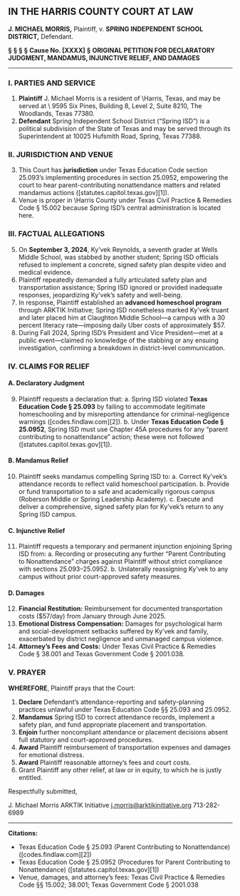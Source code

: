 ## IN THE HARRIS COUNTY COURT AT LAW

**J. MICHAEL MORRIS,**
Plaintiff,
v.
**SPRING INDEPENDENT SCHOOL DISTRICT,**
Defendant.

**§**
**§**
**§**
**§**
**Cause No. \[XXXX]**
**§**
**ORIGINAL PETITION FOR DECLARATORY JUDGMENT, MANDAMUS, INJUNCTIVE RELIEF, AND DAMAGES**

---

### I. PARTIES AND SERVICE

1. **Plaintiff** J. Michael Morris is a resident of \Harris, Texas, and may be served at \ 9595 Six Pines, Building 8, Level 2, Suite 8210, The Woodlands, Texas 77380.
2. **Defendant** Spring Independent School District (“Spring ISD”) is a political subdivision of the State of Texas and may be served through its Superintendent at 10025 Hufsmith Road, Spring, Texas 77388.

### II. JURISDICTION AND VENUE

3. This Court has **jurisdiction** under Texas Education Code section 25.093’s implementing procedures in section 25.0952, empowering the court to hear parent-contributing nonattendance matters and related mandamus actions ([statutes.capitol.texas.gov][1]).
4. Venue is proper in \Harris County under Texas Civil Practice & Remedies Code § 15.002 because Spring ISD’s central administration is located here.

### III. FACTUAL ALLEGATIONS

5. On **September 3, 2024**, Ky’vek Reynolds, a seventh grader at Wells Middle School, was stabbed by another student; Spring ISD officials refused to implement a concrete, signed safety plan despite video and medical evidence.
6. Plaintiff repeatedly demanded a fully articulated safety plan and transportation assistance; Spring ISD ignored or provided inadequate responses, jeopardizing Ky’vek’s safety and well-being.
7. In response, Plaintiff established an **advanced homeschool program** through ARKTIK Initiative; Spring ISD nonetheless marked Ky’vek truant and later placed him at Claughton Middle School—a campus with a 30 percent literacy rate—imposing daily Uber costs of approximately \$57.
8. During Fall 2024, Spring ISD’s President and Vice President—met at a public event—claimed no knowledge of the stabbing or any ensuing investigation, confirming a breakdown in district-level communication.

### IV. CLAIMS FOR RELIEF

#### A. **Declaratory Judgment**

9. Plaintiff requests a declaration that:
   a. Spring ISD violated **Texas Education Code § 25.093** by failing to accommodate legitimate homeschooling and by misreporting attendance for criminal-negligence warnings ([codes.findlaw.com][2]).
   b. Under **Texas Education Code § 25.0952**, Spring ISD must use Chapter 45A procedures for any “parent contributing to nonattendance” action; these were not followed ([statutes.capitol.texas.gov][1]).

#### B. **Mandamus Relief**

10. Plaintiff seeks mandamus compelling Spring ISD to:
    a. Correct Ky’vek’s attendance records to reflect valid homeschool participation.
    b. Provide or fund transportation to a safe and academically rigorous campus (Roberson Middle or Spring Leadership Academy).
    c. Execute and deliver a comprehensive, signed safety plan for Ky’vek’s return to any Spring ISD campus.

#### C. **Injunctive Relief**

11. Plaintiff requests a temporary and permanent injunction enjoining Spring ISD from:
    a. Recording or prosecuting any further “Parent Contributing to Nonattendance” charges against Plaintiff without strict compliance with sections 25.093–25.0952.
    b. Unilaterally reassigning Ky’vek to any campus without prior court-approved safety measures.

#### D. **Damages**

12. **Financial Restitution:** Reimbursement for documented transportation costs (\$57/day) from January through June 2025.
13. **Emotional Distress Compensation:** Damages for psychological harm and social-development setbacks suffered by Ky’vek and family, exacerbated by district negligence and unmanaged campus violence.
14. **Attorney’s Fees and Costs:** Under Texas Civil Practice & Remedies Code § 38.001 and Texas Government Code § 2001.038.

### V. PRAYER

**WHEREFORE**, Plaintiff prays that the Court:

1. **Declare** Defendant’s attendance-reporting and safety-planning practices unlawful under Texas Education Code §§ 25.093 and 25.0952.
2. **Mandamus** Spring ISD to correct attendance records, implement a safety plan, and fund appropriate placement and transportation.
3. **Enjoin** further noncompliant attendance or placement decisions absent full statutory and court-approved procedures.
4. **Award** Plaintiff reimbursement of transportation expenses and damages for emotional distress.
5. **Award** Plaintiff reasonable attorney’s fees and court costs.
6. Grant Plaintiff any other relief, at law or in equity, to which he is justly entitled.

Respectfully submitted,

J. Michael Morris
ARKTIK Initiative
[j.morris@arktikinitiative.org](mailto:j.morris@arktikinitiative.org)
713-282-6989

---

**Citations:**

* Texas Education Code § 25.093 (Parent Contributing to Nonattendance) ([codes.findlaw.com][2])
* Texas Education Code § 25.0952 (Procedures for Parent Contributing to Nonattendance) ([statutes.capitol.texas.gov][1])
* Venue, damages, and attorney’s fees: Texas Civil Practice & Remedies Code §§ 15.002; 38.001; Texas Government Code § 2001.038

